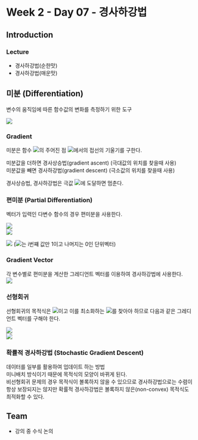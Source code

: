 # Week 2 - Day 07 - 경사하강법

## Introduction

### Lecture

- 경사하강법(순한맛)
- 경사하강법(매운맛)

## 미분 (Differentiation)

변수의 움직임에 따른 함수값의 변화를 측정하기 위한 도구

<img src="https://render.githubusercontent.com/render/math?math=f^\prime(x)=\lim_{h\rightarrow x}\frac{f(x+h)-f(x)}{h}">

### Gradient

미분은 함수 <img src="https://render.githubusercontent.com/render/math?math=f">의 주어진 점 <img src="https://render.githubusercontent.com/render/math?math=(x,f(x))">에서의 접선의 기울기를 구한다.

미분값을 더하면 경사상승법(gradient ascent) (극대값의 위치를 찾을때 사용)  
미분값을 빼면 경사하강법(gradient descent) (극소값의 위치를 찾을때 사용)

경사상승법, 경사하강법은 극값 <img src="https://render.githubusercontent.com/render/math?math=f^\prime(x)=0">에 도달하면 멈춘다.

### 편미분 (Partial Differentiation)

벡터가 입력인 다변수 함수의 경우 편미분을 사용한다.

<img src="https://render.githubusercontent.com/render/math?math=f(x, y)=x^2 %2B 2xy %2B y^2"><br>
<img src="https://render.githubusercontent.com/render/math?math=\partial_{x_i}f(x)=2x %2B 2y">

<img src="https://render.githubusercontent.com/render/math?math=\partial_{x_i} f(x)=\lim_{h\rightarrow x}\frac{f(x+he_i)-f(x)}{h}">
(<img src="https://render.githubusercontent.com/render/math?math=e_i">는 i번쨰 값만 1이고 나머지는 0인 단위벡터)

### Gradient Vector

각 변수별로 편미분을 계산한 그레디언트 벡터를 이용하여 경사하강법에 사용한다.  
<img src="https://render.githubusercontent.com/render/math?math=\nabla f=(\partial x_1f, \partial x_2f, \dots , \partial x_df)">

### 선형회귀

선형회귀의 목적식은 <img src="https://render.githubusercontent.com/render/math?math=\beta{\lVert}y-X\beta{\rVert}_2">이고 이를 최소화하는 <img src="https://render.githubusercontent.com/render/math?math=\beta">를 찾아야 하므로 다음과 같은 그레디언트 벡터를 구해야 한다.

<img src="https://render.githubusercontent.com/render/math?math=\nabla_\beta{\lVert}y-X\beta{\rVert}_2=(\partial_{\beta_1}{\lVert}y-X\beta{\rVert}_2, \dots,\partial_{\beta_d}{\lVert}y-X\beta{\rVert}_2)=\left(-\frac{X^T_1(y-X\beta)}{n{\lVert}y-X\beta{\rVert}_2}, -\frac{X^T_d(y-X\beta)}{n{\lVert}y-X\beta{\rVert}_2}, \dots , \right)">
<br>
<img src="https://render.githubusercontent.com/render/math?math=\partial_{\beta_k}{\lVert}y-X\beta{\rVert}_2=\partial_{\beta_k}\left\{\frac{1}{n} \sum^n_{i=1}\left(y_i-\sum^d_{j=1}X_{ij}\beta_{j} \right)^2\right\}^{\frac{1}{2}}=-\frac{X^T_k(y-X\beta)}{n{\lVert}y-X\beta{\rVert}_2}">

### 확률적 경사하강법 (Stochastic Gradient Descent)

데이터를 일부를 활용하여 업데이트 하는 방법  
미니배치 방식이기 때문에 목적식의 모양이 바뀌게 된다.  
비선형회귀 문제의 경우 목적식이 볼록하지 않을 수 있으므로 경사하강법으로는 수렴이 항상 보장되지는 않지만 확률적 경사하강법은 볼록하지 않은(non-convex) 목적식도 최적화할 수 있다.

## Team

- 강의 중 수식 논의
